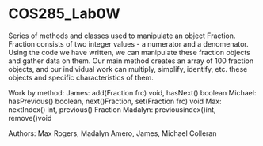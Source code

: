 # COS285_Lab0W

Series of methods and classes used to manipulate an object Fraction. Fraction consists of two integer values - a numerator and a denomenator. Using the code we have written, we can manipulate these fraction objects and gather data on them. Our main method creates an array of 100 fraction objects, and our individual work can multiply, simplify, identify, etc. these objects and specific characteristics of them.

Work by method: James: add(Fraction frc) void, hasNext() boolean Michael: hasPrevious() boolean, next()Fraction, set(Fraction frc) void Max: nextIndex() int, previous() Fraction Madalyn: previousindex()int, remove()void

Authors: Max Rogers, Madalyn Amero, James, Michael Colleran
